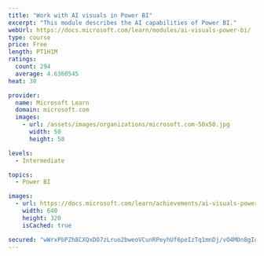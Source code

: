 ```yaml
---
title: "Work with AI visuals in Power BI"
excerpt: "This module describes the AI capabilities of Power BI."
webUrl: https://docs.microsoft.com/learn/modules/ai-visuals-power-bi/
type: course
price: Free
length: PT1H1M
ratings:
  count: 294
  average: 4.6360545
heat: 30

provider:
  name: Microsoft Learn
  domain: microsoft.com
  images:
    - url: /assets/images/organizations/microsoft.com-50x50.jpg
      width: 50
      height: 50

levels:
  - Intermediate

topics:
  - Power BI

images:
  - url: https://docs.microsoft.com/learn/achievements/ai-visuals-power-bi-social.png
    width: 640
    height: 320
    isCached: true

secured: "wWrxPbPZh8CXQxDO7zLruo2bweoVCunRPeyhUf6peIzTq1mnDj/vO4MOn8gIotrGciY1d1cZVFj797xOMuAvLj6lzzXE0nH432opHvKUYSTKOEIuU5IYIwLwKOu9l69qkofUdmycwDeNc+vUaGNRuI0iYDHiRq9zQaTfwzulhY4InYNaCPylqlOcg7TGH1P6zjN/VrDPL6Fsd7Ft2CUUfcw8zvXbdrUG9slT4Iqm57A9udGfINQvfKfWfHac+q3x/o3WYUv/FHrX2Kcu6Lcp/akbDKR5/XSxpm9wSgyY4R1EsAkd+hQpY+3qw8ud7Pzmf+10IMZDiA2XMzQ2yBjTTN+4lFNQSPhxpBXyuMNw16f81iX0Tw1oblnijNK2f6DbKLfDG1qdTCHMu4khsByPMnLdAgclKfloEaLFQ/X4SNw=;vx73dYII2mkvFqsNOLFV4Q=="
---
```


